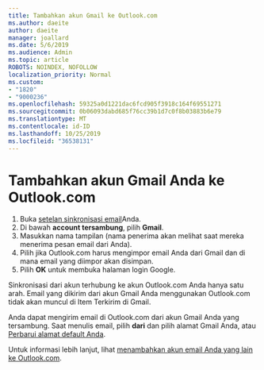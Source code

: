 ```yaml
---
title: Tambahkan akun Gmail ke Outlook.com
ms.author: daeite
author: daeite
manager: joallard
ms.date: 5/6/2019
ms.audience: Admin
ms.topic: article
ROBOTS: NOINDEX, NOFOLLOW
localization_priority: Normal
ms.custom:
- "1820"
- "9000236"
ms.openlocfilehash: 59325a0d1221dac6fcd905f3918c164f69551271
ms.sourcegitcommit: 0b06093dabd685f76cc39b1d7c0f8b03883b6e79
ms.translationtype: MT
ms.contentlocale: id-ID
ms.lasthandoff: 10/25/2019
ms.locfileid: "36538131"
---
```

# <a name="add-your-gmail-account-to-outlookcom"></a>Tambahkan akun Gmail Anda ke Outlook.com

1. Buka [setelan sinkronisasi email](https://go.microsoft.com/fwlink/?linkid=875264)Anda.
2. Di bawah **account tersambung**, pilih **Gmail**.
3. Masukkan nama tampilan (nama penerima akan melihat saat mereka menerima pesan email dari Anda).
4. Pilih jika Outlook.com harus mengimpor email Anda dari Gmail dan di mana email yang diimpor akan disimpan.
5. Pilih **OK** untuk membuka halaman login Google.

Sinkronisasi dari akun terhubung ke akun Outlook.com Anda hanya satu arah. Email yang dikirim dari akun Gmail Anda menggunakan Outlook.com tidak akan muncul di Item Terkirim di Gmail.

Anda dapat mengirim email di Outlook.com dari akun Gmail Anda yang tersambung. Saat menulis email, pilih **dari** dan pilih alamat Gmail Anda, atau [Perbarui alamat default Anda](https://go.microsoft.com/fwlink/?linkid=875264).

Untuk informasi lebih lanjut, lihat [menambahkan akun email Anda yang lain ke Outlook.com](https://support.office.com/article/c5224df4-5885-4e79-91ba-523aa743f0ba?wt.mc_id=Office_Outlook_com_Alchemy).